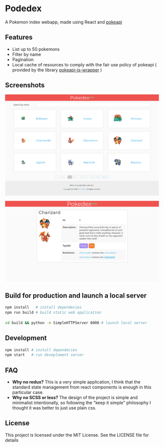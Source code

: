 # Podedex

A Pokemon index webapp, made using React and [pokeapi](https://pokeapi.co/)

## Features

* List up to 50 pokemons
* Filter by name
* Pagination
* Local cache of resources to comply with the fair use policy of pokeapi ( provided by the library [pokeapi-js-wrapper](https://github.com/PokeAPI/pokeapi-js-wrapper) )


## Screenshots

![screenshot](https://raw.githubusercontent.com/davidarias/pokedex/master/screenshot.png)

![screenshot](https://raw.githubusercontent.com/davidarias/pokedex/master/screenshot_detail.png)

## Build for production and launch a local server

```bash
npm install   # install dependecies
npm run build # build static web application

cd build && python -m SimpleHTTPServer 8000 # launch local server
```

## Development

```bash
npm install # install dependecies
npm start   # run deveploment server
```

## FAQ

* **Why no redux?** This is a very simple application, I think that the standard state management from react components is enough in this particular case.
* **Why no SCSS or less?** The design of the project is simple and minimalist intentionally, so following the "keep it simple" philosophy I thought it was better to just use plain css.

## License

This project is licensed under the MIT License. See the LICENSE file for details

